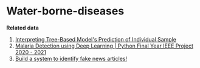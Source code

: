 # Water-borne-diseases
**Related data**
1. [Interpreting Tree-Based Model's Prediction of Individual Sample](https://coderzcolumn.com/tutorials/machine-learning/treeinterpreter-interpreting-tree-based-models-prediction-of-individual-sample?fbclid=IwAR2-zcjOO-c3XfiDoG6eufSmBaFz9mnrislreMJF6NluNUAwZZWCWtM8kYI)
2. [Malaria Detection using Deep Learning | Python Final Year IEEE Project 2020 - 2021](https://www.youtube.com/watch?v=PHK9RrYfEQ4&ab_channel=JPINFOTECHPROJECTS)
3. [Build a system to identify fake news articles!](https://medium.com/nerd-for-tech/build-a-system-to-identify-fake-news-articles-6604968043cb)
